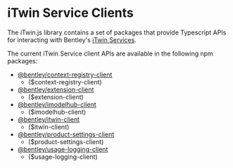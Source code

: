 # iTwin Service Clients

The iTwin.js library contains a set of packages that provide Typescript APIs for interacting with Bentley's [iTwin Services](./iTwinService.md).

The current iTwin Service client APIs are available in the following npm packages:

- [@bentley/context-registry-client](https://www.npmjs.com/package/@bentley/context-registry-client)
  - ($context-registry-client)
- [@bentley/extension-client](https://www.npmjs.com/package/@bentley/extension-client)
  - ($extension-client)
- [@bentley/imodelhub-client](https://www.npmjs.com/package/@bentley/imodelhub-client)
  - ($imodelhub-client)
- [@bentley/itwin-client](https://www.npmjs.com/package/@bentley/itwin-client)
  - ($itwin-client)
- [@bentley/product-settings-client](https://www.npmjs.com/package/@bentley/product-settings-client)
  - ($product-settings-client)
- [@bentley/usage-logging-client](https://www.npmjs.com/package/@bentley/usage-logging-client)
  - ($usage-logging-client)
